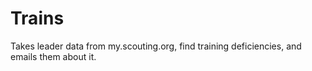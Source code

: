 # Trains
Takes leader data from my.scouting.org, find training deficiencies, and emails them about it.
